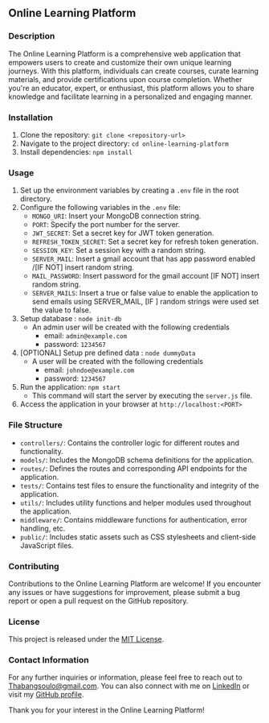 ## Online Learning Platform

### Description
The Online Learning Platform is a comprehensive web application that empowers users to create and customize their own unique learning journeys. With this platform, individuals can create courses, curate learning materials, and provide certifications upon course completion. Whether you're an educator, expert, or enthusiast, this platform allows you to share knowledge and facilitate learning in a personalized and engaging manner.

### Installation
1. Clone the repository: `git clone <repository-url>`
2. Navigate to the project directory: `cd online-learning-platform`
3. Install dependencies: `npm install`

### Usage
1. Set up the environment variables by creating a `.env` file in the root directory.
2. Configure the following variables in the `.env` file:
   - `MONGO_URI`: Insert your MongoDB connection string.
   - `PORT`: Specify the port number for the server.
   - `JWT_SECRET`: Set a secret key for JWT token generation.
   - `REFRESH_TOKEN_SECRET`: Set a secret key for refresh token generation.
   - `SESSION_KEY`: Set a session key with a random string.
   - `SERVER_MAIL`: Insert a gmail account that has app password enabled /[IF NOT] insert random string.
   - `MAIL_PASSWORD`: Insert password for the gmail account [IF NOT] insert random string.
   - `SERVER_MAILS`: Insert a true or false value to enable the application to send emails using SERVER_MAIL, [IF ] random strings were used set the value to false.
3. Setup database : `node init-db`
   - An admin user will be created with the following credentials
      - email: `admin@example.com`
      - password: `1234567`
4. [OPTIONAL] Setup pre defined data : `node dummyData`
    - A user will be created with the following credentials
      - email: `johndoe@example.com`
      - password: `1234567`
3. Run the application: `npm start`
   - This command will start the server by executing the `server.js` file.
4. Access the application in your browser at `http://localhost:<PORT>`

### File Structure
- `controllers/`: Contains the controller logic for different routes and functionality.
- `models/`: Includes the MongoDB schema definitions for the application.
- `routes/`: Defines the routes and corresponding API endpoints for the application.
- `tests/`: Contains test files to ensure the functionality and integrity of the application.
- `utils/`: Includes utility functions and helper modules used throughout the application.
- `middleware/`: Contains middleware functions for authentication, error handling, etc.
- `public/`: Includes static assets such as CSS stylesheets and client-side JavaScript files.

### Contributing
Contributions to the Online Learning Platform are welcome! If you encounter any issues or have suggestions for improvement, please submit a bug report or open a pull request on the GitHub repository.

### License
This project is released under the [MIT License](https://opensource.org/licenses/MIT).

### Contact Information
For any further inquiries or information, please feel free to reach out to Thabangsoulo@gmail.com. You can also connect with me on [LinkedIn](https://www.linkedin.com/in/thabang-soulo) or visit my [GitHub profile](https://github.com/tsouloJHB).

Thank you for your interest in the Online Learning Platform!
